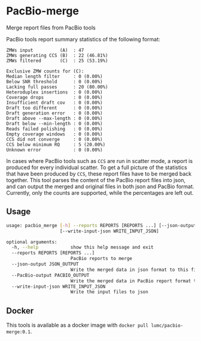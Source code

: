 # PacBio-merge
Merge report files from PacBio tools

PacBio tools report summary statistics of the following format:
```
ZMWs input          (A)  : 47
ZMWs generating CCS (B)  : 22 (46.81%)
ZMWs filtered       (C)  : 25 (53.19%)

Exclusive ZMW counts for (C):
Median length filter     : 0 (0.00%)
Below SNR threshold      : 0 (0.00%)
Lacking full passes      : 20 (80.00%)
Heteroduplex insertions  : 0 (0.00%)
Coverage drops           : 0 (0.00%)
Insufficient draft cov   : 0 (0.00%)
Draft too different      : 0 (0.00%)
Draft generation error   : 0 (0.00%)
Draft above --max-length : 0 (0.00%)
Draft below --min-length : 0 (0.00%)
Reads failed polishing   : 0 (0.00%)
Empty coverage windows   : 0 (0.00%)
CCS did not converge     : 0 (0.00%)
CCS below minimum RQ     : 5 (20.00%)
Unknown error            : 0 (0.00%)
```

In cases where PacBio tools such as `CCS` are run in scatter mode, a report is produced for every individual scatter.
To get a full picture of the statistics that have been produced by `CCS`, these report files have to be merged back together.
This tool parses the content of the PacBio report files into json, and can output the merged and original files in both json and PacBio format.
Currently, only the counts are supported, while the percentages are left out.

## Usage
```bash
usage: pacbio_merge [-h] --reports REPORTS [REPORTS ...] [--json-output JSON_OUTPUT] [--PacBio-output PACBIO_OUTPUT]
                    [--write-input-json WRITE_INPUT_JSON]

optional arguments:
  -h, --help            show this help message and exit
  --reports REPORTS [REPORTS ...]
                        PacBio reports to merge
  --json-output JSON_OUTPUT
                        Write the merged data in json format to this file
  --PacBio-output PACBIO_OUTPUT
                        Write the merged data in PacBio report format to this file
  --write-input-json WRITE_INPUT_JSON
                        Write the input files to json
```

## Docker
This tools is available as a docker image with `docker pull lumc/pacbio-merge:0.1`.
